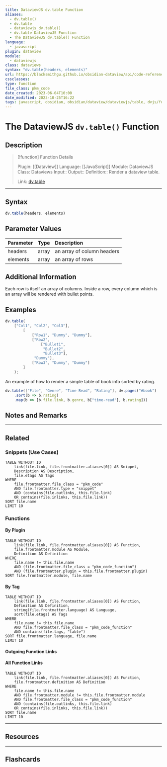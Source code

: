 ```yaml
---
title: DataviewJS dv.table Function
aliases:
  - dv.table()
  - dv.table
  - dataviewjs_dv.table()
  - dv.table DataviewJS Function
  - The DataviewJS dv.table() Function
language:
  - javascript
plugin: dataview
module:
  - dataviewjs
class: dataviews
syntax: "dv.table(headers, elements)"
url: https://blacksmithgu.github.io/obsidian-dataview/api/code-reference/#dvtableheaders-elements
cssclasses:
type: function
file_class: pkm_code
date_created: 2023-06-04T10:00
date_modified: 2023-10-25T16:22
tags: javascript, obsidian, obsidian/dataview/dataviewjs/table, dvjs/function/table
---
```

# The DataviewJS `dv.table()` Function

## Description

> [!function] Function Details
>
> Plugin: [[Dataview]]
> Language: [[JavaScript]]
> Module: DataviewJS
> Class: Dataviews
> Input::
> Output::
> Definition:: Render a dataview table.
>
> Link: [dv.table](https://blacksmithgu.github.io/obsidian-dataview/api/code-reference/#dvtableheaders-elements)

---

## Syntax

```javascript
dv.table(headers, elements)
```

## Parameter Values

| Parameter | Type  | Description                |
|:--------- |:-----:|:-------------------------- |
| headers   | array | an array of column headers |
| elements  | array | an array of rows           |

## Additional Information

Each row is itself an array of columns. Inside a row, every column which is an array will be rendered with bullet points.

## Examples

```js
dv.table(
    ["Col1", "Col2", "Col3"],
        [
            ["Row1", "Dummy", "Dummy"],
            ["Row2",
                ["Bullet1",
                 "Bullet2",
                 "Bullet3"],
             "Dummy"],
            ["Row3", "Dummy", "Dummy"]
        ]
    );
```

An example of how to render a simple table of book info sorted by rating.

```javascript
dv.table(["File", "Genre", "Time Read", "Rating"], dv.pages("#book")
    .sort(b => b.rating)
    .map(b => [b.file.link, b.genre, b["time-read"], b.rating]))
```

## Notes and Remarks

---

## Related

### Snippets (Use Cases)

<!-- Query limit 10  -->

```dataview
TABLE WITHOUT ID
	link(file.link, file.frontmatter.aliases[0]) AS Snippet,
	Description AS Description,
	file.etags AS Tags
WHERE
	file.frontmatter.file_class = "pkm_code"
	AND file.frontmatter.type = "snippet"
	AND (contains(file.outlinks, this.file.link)
	OR contains(file.inlinks, this.file.link))
SORT file.name
LIMIT 10
```

### Functions

#### By Plugin

```dataview
TABLE WITHOUT ID
	link(file.link, file.frontmatter.aliases[0]) AS Function,
	file.frontmatter.module AS Module,
	Definition AS Definition
WHERE
	file.name != this.file.name
	AND (file.frontmatter.file_class = "pkm_code_function")
	AND (file.frontmatter.plugin = this.file.frontmatter.plugin)
SORT file.frontmatter.module, file.name
```

#### By Tag

<!-- Add tags in contains function as needed  -->
<!-- Query limit 10  -->

```dataview
TABLE WITHOUT ID
	link(file.link, file.frontmatter.aliases[0]) AS Function,
	Definition AS Definition,
	string(file.frontmatter.language) AS Language,
	sort(file.etags) AS Tags
WHERE
	file.name != this.file.name
	AND file.frontmatter.file_class = "pkm_code_function"
	AND contains(file.tags, "table")
SORT file.frontmatter.language, file.name
LIMIT 10
```

#### Outgoing Function Links

<!-- Link related functions here -->

#### All Function Links

<!-- Excluding functions of the same module  -->
<!-- Query limit 10  -->

```dataview
TABLE WITHOUT ID
	link(file.link, file.frontmatter.aliases[0]) AS Function,
	file.frontmatter.definition AS Definition
WHERE
	file.name != this.file.name
	AND file.frontmatter.module != this.file.frontmatter.module
	AND file.frontmatter.file_class = "pkm_code_function"
	AND (contains(file.outlinks, this.file.link)
	OR contains(file.inlinks, this.file.link))
SORT file.name
LIMIT 10
```

---

## Resources

---

## Flashcards
